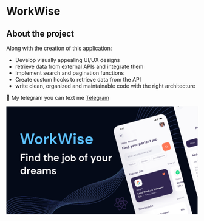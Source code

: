 # WorkWise

## About the project 
Along with the creation of this application:
- Develop visually appealing UI/UX designs
- retrieve data from external APIs and integrate them
- Implement search and pagination functions
- Create custom hooks to retrieve data from the API
- write clean, organized and maintainable code with the right architecture

📲 My telegram you can text me [Telegram](https://t.me/Voloshanovskiy_V)

![RN Course](./preview.png)